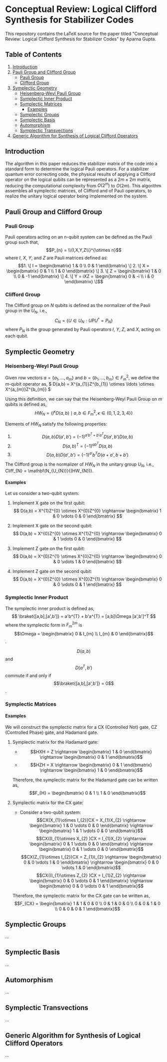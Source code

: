 # Conceptual Review: Logical Clifford Synthesis for Stabilizer Codes

This repository contains the LaTeX source for the paper titled "Conceptual Review: Logical Clifford Synthesis for Stabilizer Codes" by Aparna Gupta.

## Table of Contents

1. [Introduction](#introduction)
2. [Pauli Group and Clifford Group](#pauli-group-and-clifford-group)
   - [Pauli Group](#pauli-group)
   - [Clifford Group](#clifford-group)
3. [Symplectic Geometry](#symplectic-geometry)
   - [Heisenberg-Weyl Pauli Group](#heisenberg-weyl-pauli-group)
   - [Symplectic Inner Product](#symplectic-inner-product)
   - [Symplectic Matrices](#symplectic-matrices)
     - [Examples](#examples)
   - [Symplectic Groups](#symplectic-groups)
   - [Symplectic Basis](#symplectic-basis)
   - [Automorphism](#automorphism)
   - [Symplectic Transvections](#symplectic-transvections)
4. [Generic Algorithm for Synthesis of Logical Clifford Operators](#generic-algorithm-for-synthesis-of-logical-clifford-operators)

## Introduction

The algorithm in this paper reduces the stabilizer matrix of the code into a standard form to determine the logical Pauli operators. For a stabilizer quantum error correcting code, the physical results of applying a Clifford operator on the logical qubits can be represented as a $2m \times 2m$ matrix, reducing the computational complexity from $O(2^m)$ to $O(2m)$. This algorithm assembles all symplectic matrices, of Clifford and of Pauli operators, to realize the unitary logical operator being implemented on the system.

## Pauli Group and Clifford Group

### Pauli Group

Pauli operators acting on an n-qubit system can be defined as the Pauli group such that,
$$P_{n} = \\{I,X,Y,Z\\}^{\otimes n}$$
where $I$, $X$, $Y$, and $Z$ are Pauli matrices defined as:
$$1. \[ I = \begin{bmatrix} 1 & 0 \\ 0 & 1 \end{bmatrix} \]
2. \[ X = \begin{bmatrix} 0 & 1 \\ 1 & 0 \end{bmatrix} \]
3. \[ Z = \begin{bmatrix} 1 & 0 \\ 0 & -1 \end{bmatrix} \]
4. \[ Y = iXZ = \begin{bmatrix} 0 & -i \\ i & 0 \end{bmatrix} \]$$

### Clifford Group

The Clifford group on $N$ qubits is defined as the normalizer of the Pauli group in the $U_{N}$, i.e.,
$$ C_{N} = \{ U \in U_{N} : UPU^\dag = P_{N} \} $$
where $P_{N}$ is the group generated by Pauli operators $I$, $Y$, $Z$, and $X$, acting on each qubit.

## Symplectic Geometry

### Heisenberg-Weyl Pauli Group

Given row vectors $a = \{a_{1}, \ldots, a_{m}\}$ and $b = \{b_{1}, \ldots, b_{m}\} \in F^{2}_{m}$, we define the $m$-qubit operator as,
$ D(a,b) = X^{a_{1}}Z^{b_{1}} \otimes \ldots \otimes X^{a_{m}}Z^{b_{m}} $

Using this definition, we can say that the Heisenberg-Weyl Pauli Group on $m$ qubits is defined as,
$$ HW_{N} = \{i^\kappa D(a,b) \mid a,b \in F^{2}_{m}, \kappa \in \{0,1,2,3,4\}\} $$

Elements of $HW_{N}$ satisfy the following properties:
1. $$ D(a,b)D(a',b') = (-1)^{a'b^{T} + b'a^{T}} D(a',b')D(a,b) $$
2. $$ D(a,b)^T = (-1)^{ab^{T}}D(a,b) $$
3. $$ D(a,b)D(a',b') = (-1)^{a'}b^{T}D(a+a',b+b') $$

The Clifford group is the normalizer of $HW_{N}$ in the unitary group $U_{N}$, i.e., Cliff_{N} = \mathbf{N_{U_{N}}}{(HW_{N})}.

#### Examples

Let us consider a two-qubit system:
1. Implement X gate on the first qubit:
   $$ D(a,b) = X^{1}Z^{0} \otimes X^{0}Z^{0} \rightarrow \begin{bmatrix}
   1 & 0 \vdots 0 & 0
   \end{bmatrix} $$

2. Implement X gate on the second qubit:
   $$ D(a,b) = X^{0}Z^{0} \otimes X^{1}Z^{0} \rightarrow \begin{bmatrix}
   0 & 1 \vdots 0 & 0
   \end{bmatrix} $$

3. Implement Z gate on the first qubit:
   $$ D(a,b) = X^{0}Z^{1} \otimes X^{0}Z^{0} \rightarrow \begin{bmatrix}
   0 & 0 \vdots 1 & 0
   \end{bmatrix} $$

4. Implement Z gate on the second qubit:
   $$ D(a,b) = X^{0}Z^{0} \otimes X^{0}Z^{1} \rightarrow \begin{bmatrix}
   0 & 0 \vdots 0 & 1
   \end{bmatrix} $$

### Symplectic Inner Product

The symplectic inner product is defined as,
$$ \braket{[a,b],[a',b']} = a'b^{T} + b'a^{T} = [a,b]\Omega [a',b']^T $$
where the symplectic form in $F^{2m}_{m}$ is $$\Omega = \begin{bmatrix} 0 & I_{m} \\ I_{m} & 0 \end{bmatrix}$$.

$$D(a,b)$$ and $$D(a^T,b')$$ commute if and only if $$\braket{[a,b],[a',b']} = 0$$.

### Symplectic Matrices

#### Examples

We will construct the symplectic matrix for a CX (Controlled Not) gate, CZ (Controlled Phase) gate, and Hadamard gate.

1. Symplectic matrix for the Hadamard gate:
   - $$HXH = Z \rightarrow \begin{bmatrix} 1 & 0 \end{bmatrix} \rightarrow \begin{bmatrix} 0 & 1 \end{bmatrix}$$
   - $$HZH = X \rightarrow \begin{bmatrix} 0 & 1 \end{bmatrix} \rightarrow \begin{bmatrix} 1 & 0 \end{bmatrix}$$

   Therefore, the symplectic matrix for the Hadamard gate can be written as,
   $$F_{H} = \begin{bmatrix} 0 & 1 \\ 1 & 0 \end{bmatrix}$$

2. Symplectic matrix for the CX gate:
   - Consider a two-qubit system:
     $$CX(X_{1}\otimes I_{2})CX = X_{1}X_{2} \rightarrow \begin{bmatrix} 1 & 0 \vdots 0 & 0 \end{bmatrix} \rightarrow \begin{bmatrix} 1 & 1 \vdots 0 & 0 \end{bmatrix}$$
     $$CX((I_{1}\otimes X_{2} )CX = I_{1}X_{2} \rightarrow \begin{bmatrix} 0 & 1 \vdots 0 & 0 \end{bmatrix} \rightarrow \begin{bmatrix} 0 & 1 \vdots 0 & 0 \end{bmatrix}$$
     $$CX(Z_{1}\otimes I_{2})CX = Z_{1}I_{2} \rightarrow \begin{bmatrix} 0 & 0 \vdots 1 & 0 \end{bmatrix} \rightarrow \begin{bmatrix} 0 & 0 \vdots 1 & 0 \end{bmatrix}$$
     $$CX((I_{1}\otimes Z_{2} )CX = I_{1}Z_{2} \rightarrow \begin{bmatrix} 0 & 0 \vdots 0 & 1 \end{bmatrix} \rightarrow \begin{bmatrix} 0 & 0 \vdots 0 & 1 \end{bmatrix}$$

   Therefore, the symplectic matrix for the CX gate can be written as,
   $$F_{CX} = \begin{bmatrix} 1 & 1 & 0 & 0 \\ 0 & 1 & 0 & 0 \\ 0 & 0 & 1 & 0 \\ 0 & 0 & 0 & 1 \end{bmatrix}$$

## Symplectic Groups

...

## Symplectic Basis

...

## Automorphism

...

## Symplectic Transvections

...

## Generic Algorithm for Synthesis of Logical Clifford Operators

...

